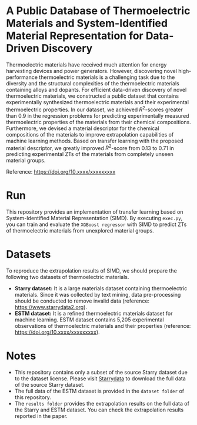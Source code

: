 # A Public Database of Thermoelectric Materials and System-Identified Material Representation for Data-Driven Discovery
Thermoelectric materials have received much attention for energy harvesting devices and power generators. However, discovering novel high-performance thermoelectric materials is a challenging task due to the diversity and the structural complexities of the thermoelectric materials containing alloys and dopants. For efficient data-driven discovery of novel thermoelectric materials, we constructed a public dataset that contains experimentally synthesized thermoelectric materials and their experimental thermoelectric properties. In our dataset, we achieved $R^2$-scores greater than 0.9 in the regression problems for predicting experimentally measured thermoelectric properties of the materials from their chemical compositions. Furthermore, we devised a material descriptor for the chemical compositions of the materials to improve extrapolation capabilities of machine learning methods. Based on transfer learning with the proposed material descriptor, we greatly improved $R^2$-score from 0.13 to 0.71 in predicting experimental ZTs of the materials from completely unseen material groups.

Reference: https://doi.org/10.xxxx/xxxxxxxxx

# Run
This repository provides an implementation of transfer learning based on System-Identified Material Representation (SIMD). By executing ``exec.py``, you can train and evaluate the ``XGBoost regressor`` with SIMD to predict ZTs of thermoelectric materials from unexplored material groups.

# Datasets
To reproduce the extrapolation results of SIMD, we should prepare the following two datasets of thermoelectric materials.
- **Starry dataset:** It is a large materials dataset containing thermoelectric materials. Since it was collected by text mining, data pre-processing should be conducted to remove invalid data (reference: https://www.starrydata2.org).
- **ESTM dataset:** It is a refined thermoelectric materials dataset for machine learning. ESTM dataset contains 5,205 experimental observations of thermoelectric materials and their properties (reference: https://doi.org/10.xxxx/xxxxxxxxx).

# Notes
- This repository contains only a subset of the source Starry dataset due to the dataset license. Please visit [Starrydata](https://www.starrydata2.org) to download the full data of the source Starry dataset.
- The full data of the ESTM dataset is provided in the ``dataset folder`` of this repository.
- The ``results folder`` provides the extrapolation results on the full data of the Starry and ESTM dataset. You can check the extrapolation results reported in the paper.
